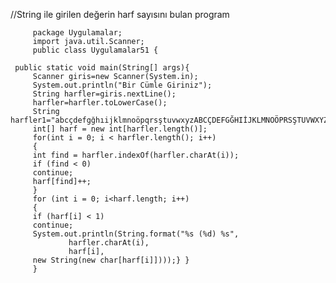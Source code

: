 //String ile girilen değerin harf sayısını bulan program



         package Uygulamalar;
         import java.util.Scanner;
         public class Uygulamalar51 {

	 public static void main(String[] args){     
		 Scanner giris=new Scanner(System.in);
		 System.out.println("Bir Cümle Giriniz");
		 String harfler=giris.nextLine();
		 harfler=harfler.toLowerCase();
	     String harfler1="abcçdefgğhıijklmnoöpqrsştuvwxyzABCÇDEFGĞHIİJKLMNOÖPRSŞTUVWXYZ";
	     int[] harf = new int[harfler.length()];    
	     for(int i = 0; i < harfler.length(); i++)
	     {
		 int find = harfler.indexOf(harfler.charAt(i));
		 if (find < 0)  
	     continue;
		 harf[find]++;
	     }    
		 for (int i = 0; i<harf.length; i++)
		 {     
		 if (harf[i] < 1)
		 continue;
		 System.out.println(String.format("%s (%d) %s",
				 harfler.charAt(i),
				 harf[i],
		 new String(new char[harf[i]])));} }
	     }

